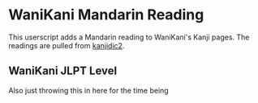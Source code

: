 WaniKani Mandarin Reading
=======================

This userscript adds a Mandarin reading to WaniKani's Kanji pages. The readings are pulled from [kanjidic2](http://www.edrdg.org/kanjidic/kanjd2index.html).

WaniKani JLPT Level
-------------------

Also just throwing this in here for the time being
